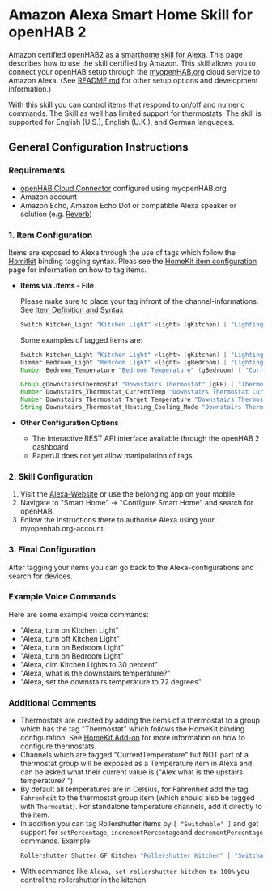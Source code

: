 # Amazon Alexa Smart Home Skill for openHAB 2

Amazon certified openHAB2 as a [smarthome skill for Alexa](https://www.amazon.com/openHAB-Foundation/dp/B01MTY7Z5L).
This page describes how to use the skill certified by Amazon.
This skill allows you to connect your openHAB setup through the [myopenHAB.org](http://myopenHAB.org) cloud service to Amazon Alexa.
(See [README.md](https://github.com/openhab/openhab-alexa/blob/master/README.md) for other setup options and development information.)

With this skill you can control items that respond to on/off and numeric commands.
The Skill as well has limited support for thermostats.
The skill is supported for English (U.S.), English (U.K.), and German languages. 

## General Configuration Instructions

### Requirements

* [openHAB Cloud Connector](http://docs.openhab.org/addons/io/openhabcloud/readme.html) configured using myopenHAB.org
* Amazon account
* Amazon Echo, Amazon Echo Dot or compatible Alexa speaker or solution (e.g. [Reverb](https://reverb.ai/))

### 1. Item Configuration

Items are exposed to Alexa through the use of tags which follow the [Homitkit](http://docs.openhab.org/addons/io/homekit/readme.html) binding tagging syntax.
Pleas see the [HomeKit item configuration](http://docs.openhab.org/addons/io/homekit/readme.html#item-configuration) page for information on how to tag items.

* **Items via .items - File**

  Please make sure to place your tag infront of the channel-informations.
  See [Item Definition and Syntax](http://docs.openhab.org/configuration/items.html#item-definition-and-syntax)
  
   ```java
   Switch Kitchen_Light "Kitchen Light" <light> (gKitchen) [ "Lighting" ] {channel="..."}
   ```
   
  Some examples of tagged items are:
  
  ```java
  Switch Kitchen_Light "Kitchen Light" <light> (gKitchen) [ "Lighting" ]
  Dimmer Bedroom_Light "Bedroom Light" <light> (gBedroom) [ "Lighting" ]
  Number Bedroom_Temperature "Bedroom Temperature" (gBedroom) [ "CurrentTemperature" ]
  
  Group gDownstairsThermostat "Downstairs Thermostat" (gFF) [ "Thermostat" ]
  Number Downstairs_Thermostat_CurrentTemp "Downstairs Thermostat Current Temperature" (gDownstairsThermostat) [ "CurrentTemperature" ]
  Number Downstairs_Thermostat_Target_Temperature "Downstairs Thermostat Target Temperature" (gDownstairsThermostat) [ "TargetTemperature" ]
  String Downstairs_Thermostat_Heating_Cooling_Mode "Downstairs Thermostat Heating/Cooling Mode" (gDownstairsThermostat) [ "homekit:HeatingCooling
  ```

* **Other Configuration Options**

    * The interactive REST API interface available through the openHAB 2 dashboard
    * PaperUI does not yet allow manipulation of tags

   <!--- Are there more relevant ways to configure items? --->
   <!--- Should we add a chapter for availabletags? --->

### 2. Skill Configuration

1. Visit the [Alexa-Website](https://alexa.amazon.com/) or use the belonging app on your mobile.
2. Navigate to "Smart Home" -> "Configure Smart Home" and search for openHAB.
3. Follow the Instructions there to authorise Alexa using your myopenhab.org-account.

### 3. Final Configuration

After tagging your items you can go back to the Alexa-configurations and search for devices.

### Example Voice Commands

Here are some example voice commands:

 * "Alexa, turn on Kitchen Light"
 * "Alexa, turn off Kitchen Light"
 * "Alexa, turn on Bedroom Light"
 * "Alexa, turn on Bedroom Light"
 * "Alexa, dim Kitchen Lights to 30 percent"
 * "Alexa, what is the downstairs temperature?"
 * "Alexa, set the downstairs temperature to 72 degrees"

### Additional Comments

<!--- you have better suggestions for the Headline? --->

* Thermostats are created by adding the items of a thermostat to a group which has the tag "Thermostat" which follows the HomeKit binding configuration. 
See [HomeKit Add-on](http://docs.openhab.org/addons/io/homekit/readme.html) for more information on how to configure thermostats.
* Channels which are tagged "CurrentTemperature" but NOT part of a thermostat group will be exposed as a Temperature item in Alexa and can be asked what their current value is ("Alex what is the upstairs temperature? ")
* By default all temperatures are in Celsius, for Fahrenheit add the tag `Fahrenheit` to the thermostat group item (which should also be tagged with `Thermostat`).
For standalone temperature channels, add it directly to the item.
* In addition you can tag Rollershutter items by `[ "Switchable" ]` and get support for `setPercentage`, `incrementPercentage`and `decrementPercentage` commands.
Example:
  ```java
  Rollershutter Shutter_GF_Kitchen "Rollershutter Kitchen" [ "Switchable" ]
  ```
* With commands like `Alexa, set rollershutter kitchen to 100%` you control the rollershutter in the kitchen.
